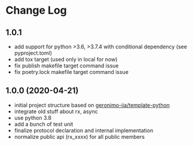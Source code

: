 # Change Log

## 1.0.1

- add support for python >3.6, >3.7.4 with conditional dependency (see pyproject.toml)
- add tox target (used only in local for now)
- fix publish makefile target command issue
- fix poetry.lock makefile target command issue

## 1.0.0 (2020-04-21)

- initial project structure based on [geronimo-iia/template-python](https://github.com/geronimo-iia/template-python)
- integrate old stuff about rx, async
- use python 3.8
- add a bunch of test unit
- finalize protocol declaration and internal implementation
- normalize public api (rx_xxxx) for all public members




